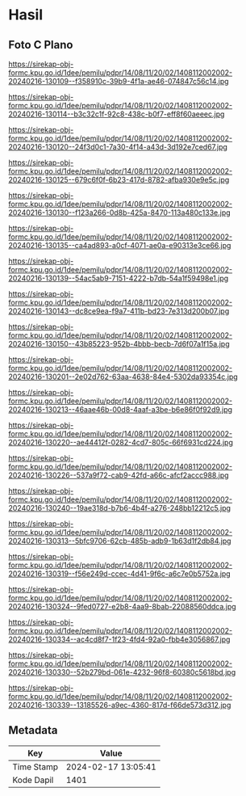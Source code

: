 # Hasil

## Foto C Plano

https://sirekap-obj-formc.kpu.go.id/1dee/pemilu/pdpr/14/08/11/20/02/1408112002002-20240216-130109--f358910c-39b9-4f1a-ae46-074847c56c14.jpg

https://sirekap-obj-formc.kpu.go.id/1dee/pemilu/pdpr/14/08/11/20/02/1408112002002-20240216-130114--b3c32c1f-92c8-438c-b0f7-eff8f60aeeec.jpg

https://sirekap-obj-formc.kpu.go.id/1dee/pemilu/pdpr/14/08/11/20/02/1408112002002-20240216-130120--24f3d0c1-7a30-4f14-a43d-3d192e7ced67.jpg

https://sirekap-obj-formc.kpu.go.id/1dee/pemilu/pdpr/14/08/11/20/02/1408112002002-20240216-130125--679c6f0f-6b23-417d-8782-afba930e9e5c.jpg

https://sirekap-obj-formc.kpu.go.id/1dee/pemilu/pdpr/14/08/11/20/02/1408112002002-20240216-130130--f123a266-0d8b-425a-8470-113a480c133e.jpg

https://sirekap-obj-formc.kpu.go.id/1dee/pemilu/pdpr/14/08/11/20/02/1408112002002-20240216-130135--ca4ad893-a0cf-4071-ae0a-e90313e3ce66.jpg

https://sirekap-obj-formc.kpu.go.id/1dee/pemilu/pdpr/14/08/11/20/02/1408112002002-20240216-130139--54ac5ab9-7151-4222-b7db-54a1f59498e1.jpg

https://sirekap-obj-formc.kpu.go.id/1dee/pemilu/pdpr/14/08/11/20/02/1408112002002-20240216-130143--dc8ce9ea-f9a7-411b-bd23-7e313d200b07.jpg

https://sirekap-obj-formc.kpu.go.id/1dee/pemilu/pdpr/14/08/11/20/02/1408112002002-20240216-130150--43b85223-952b-4bbb-becb-7d6f07a1f15a.jpg

https://sirekap-obj-formc.kpu.go.id/1dee/pemilu/pdpr/14/08/11/20/02/1408112002002-20240216-130201--2e02d762-63aa-4638-84e4-5302da93354c.jpg

https://sirekap-obj-formc.kpu.go.id/1dee/pemilu/pdpr/14/08/11/20/02/1408112002002-20240216-130213--46aae46b-00d8-4aaf-a3be-b6e86f0f92d9.jpg

https://sirekap-obj-formc.kpu.go.id/1dee/pemilu/pdpr/14/08/11/20/02/1408112002002-20240216-130220--ae44412f-0282-4cd7-805c-66f6931cd224.jpg

https://sirekap-obj-formc.kpu.go.id/1dee/pemilu/pdpr/14/08/11/20/02/1408112002002-20240216-130226--537a9f72-cab9-42fd-a66c-afcf2accc988.jpg

https://sirekap-obj-formc.kpu.go.id/1dee/pemilu/pdpr/14/08/11/20/02/1408112002002-20240216-130240--19ae318d-b7b6-4b4f-a276-248bb12212c5.jpg

https://sirekap-obj-formc.kpu.go.id/1dee/pemilu/pdpr/14/08/11/20/02/1408112002002-20240216-130313--5bfc9706-62cb-485b-adb9-1b63d1f2db84.jpg

https://sirekap-obj-formc.kpu.go.id/1dee/pemilu/pdpr/14/08/11/20/02/1408112002002-20240216-130319--f56e249d-ccec-4d41-9f6c-a6c7e0b5752a.jpg

https://sirekap-obj-formc.kpu.go.id/1dee/pemilu/pdpr/14/08/11/20/02/1408112002002-20240216-130324--9fed0727-e2b8-4aa9-8bab-22088560ddca.jpg

https://sirekap-obj-formc.kpu.go.id/1dee/pemilu/pdpr/14/08/11/20/02/1408112002002-20240216-130334--ac4cd8f7-1f23-4fd4-92a0-fbb4e3056867.jpg

https://sirekap-obj-formc.kpu.go.id/1dee/pemilu/pdpr/14/08/11/20/02/1408112002002-20240216-130330--52b279bd-061e-4232-96f8-60380c5618bd.jpg

https://sirekap-obj-formc.kpu.go.id/1dee/pemilu/pdpr/14/08/11/20/02/1408112002002-20240216-130339--13185526-a9ec-4360-817d-f66de573d312.jpg


## Metadata

| Key        | Value               |
| ---------- | ------------------- |
| Time Stamp | 2024-02-17 13:05:41 |
| Kode Dapil | 1401                |



